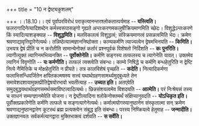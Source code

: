 +++
title = "10 न द्वेष्ट्यकुशलम्"

+++
।।18.10।। एवं पूर्वापरविरोधं पराकृत्यानन्तरश्लोकतात्पर्यमाह --
**यस्त्विति।** फलरागादिनेत्यादिशब्देन कर्मस्वरूपासङ्गो गृह्यते
अन्तःकरणमकलुषीक्रियमाणमिति च्छेदः। विशुद्धेऽन्तःकरणे किं
स्यादित्याशङ्क्याह -- **विशुद्धमिति।** मलविकलत्वं विशुद्धत्वं;
संस्क्रियमाणत्वं प्रसन्नत्वमिति भेदः। क्रमेण
श्रवणाद्यावृत्तिद्वारेणेत्यर्थः। तन्निष्ठेत्यात्मज्ञाननिष्ठोक्ता।
काम्यकर्मणि त्याज्यत्वेन द्वेषमभिनयति -- **किमिति।** उभयत्र द्वेषं
प्रीतिं च न करोतीति सामान्येनोक्तं कर्तारं प्रश्नपूर्वकं विशेषतो
निर्दिशति -- **कः पुनरिति।** त्यागीत्युक्तं त्यागिनमभिव्यनक्ति --
**पूर्वोक्तेनेति।** कर्मणि सङ्गस्य तत्फलस्य च त्यागेनेति यावत्। उक्तमेव
त्यागिनं विवृणोति -- **यः कर्मणीति।** तत्फलं त्यक्त्वेति संबन्धः। काम्ये
निषिद्धे च कर्मणि बन्धहेतुरिति न द्वेष्टि नित्ये नैमित्तिके च
मोक्षहेतुरिति न प्रीयते। तत्र कालविशेषं पृच्छति -- **कदेति।**
नित्यादिकर्मणा फलाभिसन्धिवर्जितेन क्षपितकल्मषस्य सत्त्वं
यथार्थग्रहणसामर्थ्यमुद्बुध्यते तेन समावेशदशायामुक्तप्रीतिद्वेषयोरभावो
भवतीत्याह -- **उच्यत इति।** अतएवेति
समुद्बुद्धयथार्थग्रहणसमर्थसमाविष्टत्वादित्यर्थः। छिन्नसंशयत्वमेव विशदयति
-- **आत्मेति।** परं निःश्रेयसं तस्य च साधनं सम्यग्ज्ञानमेवेति योजना। न
द्वेष्टीत्यादिना श्लोकेनोक्तमर्थं संक्षिप्यानुवदति -- **योऽधिकृत इति।**
पूर्वोक्तप्रकारेणेति कर्मणि तत्फले च सङ्गत्यागेनेत्यर्थः।
कर्मात्मयोगस्यानुष्ठानेन संस्कृतात्मा सन् क्रमेण श्रवणाद्यनुष्ठानद्वारेण
कूटस्थं ब्रह्म प्रत्यक्त्वेन संबुद्ध इति संबन्धः। परस्य निष्क्रियत्वे
हेतुमाह -- **जन्मादीति।** उक्तज्ञानवतः सर्वकर्मत्यागद्वारा
मुक्तिभाक्त्वं दर्शयति -- **स सर्वेति।**
